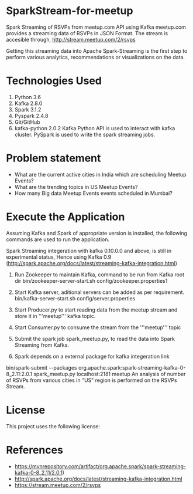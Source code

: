 # SparkStream-for-meetup
Spark Streaming of RSVPs from meetup.com API using Kafka meetup.com provides a streaming data of RSVPs in JSON Format. The stream is accesible through, http://stream.meetup.com/2/rsvps

Getting this streaming data into Apache Spark-Streaming is the first step to perform various analytics, recommendations or visualizations on the data.

# Technologies Used
 1. Python 3.6
 2. Kafka 2.8.0
 3. Spark 3.1.2
 4. Pyspark 2.4.8
 5. Git/GitHub
 6. kafka-python 2.0.2
Kafka Python API is used to interact with kafka cluster. PySpark is used to write the spark streaming jobs.

# Problem statement

 * What are the current active cities in India which are scheduling Meetup Events?
 * What are the trending topics in US Meetup Events?
 * How many Big data Meetup Events events scheduled in Mumbai?


# Execute the Application
Assuming Kafka and Spark of appropriate version is installed, the following commands are used to run the application.

Spark Streaming integeration with kafka 0.10.0.0 and above, is still in experimental status, Hence using Kafka 0.9 (http://spark.apache.org/docs/latest/streaming-kafka-integration.html)

 1. Run Zookeeper to maintain Kafka, command to be run from Kafka root dir bin/zookeeper-server-start.sh config/zookeeper.properties1 

 2. Start Kafka server, aditional servers can be added as per requirement. bin/kafka-server-start.sh config/server.properties

 3. Start Producer.py to start reading data from the meetup stream and store it in '''meetup''' kafka topic.

 4. Start Consumer.py to consume the stream from the '''meetup''' topic

 5. Submit the spark job spark_meetup.py, to read the data into Spark Streaming from Kafka.

 6. Spark depends on a external package for kafka integeration link

bin/spark-submit --packages org.apache.spark:spark-streaming-kafka-0-8_2.11:2.0.1 spark_meetup.py localhost:2181 meetup An analysis of number of RSVPs from various cities in "US" region is performed on the RSVPs Stream.

# License
This project uses the following license:

# References
 * https://mvnrepository.com/artifact/org.apache.spark/spark-streaming-kafka-0-8_2.11/2.0.1)
 * http://spark.apache.org/docs/latest/streaming-kafka-integration.html
 * https://stream.meetup.com/2/rsvps

